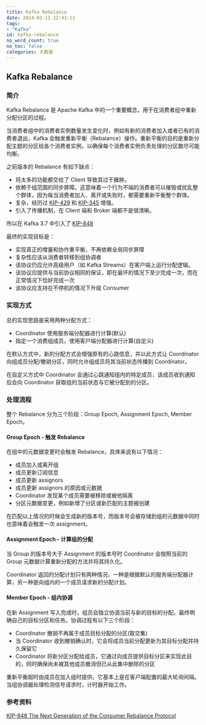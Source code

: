 ```yaml
---
title: Kafka Rebalance
date: 2024-03-11 22:43:13
tags:
- "Kafka"
id: kafka-rebalance
no_word_count: true
no_toc: false
categories: 大数据
---
```


## Kafka Rebalance

### 简介

Kafka Rebalance 是 Apache Kafka 中的一个重要概念，用于在消费者组中重新分配分区的过程。

当消费者组中的消费者实例数量发生变化时，例如有新的消费者加入或者已有的消费者退出，Kafka 会触发重新平衡（Rebalance）操作。重新平衡的目的是重新分配主题的分区给各个消费者实例，以确保每个消费者实例负责处理的分区数尽可能均衡。

之前版本的 Rebalance 有如下缺点：

- 将太多的功能都交给了 Client 导致其过于臃肿。
- 依赖于组范围的同步屏障。这意味着一个行为不端的消费者可以摧毁或扰乱整个群体，因为每当消费者加入、离开或失败时，都需要重新平衡整个群体。
- 复杂，经历过 [KIP-429](https://cwiki.apache.org/confluence/display/KAFKA/KIP-429%3A+Kafka+Consumer+Incremental+Rebalance+Protocol) 和 [KIP-345](https://cwiki.apache.org/confluence/display/KAFKA/KIP-345%3A+Introduce+static+membership+protocol+to+reduce+consumer+rebalances) 增强。
- 引入了传播机制，在 Client 端和 Broker 端都不是很清晰。 

所以在 Kafka 3.7 中引入了 [KIP-848](https://cwiki.apache.org/confluence/display/KAFKA/KIP-848%3A+The+Next+Generation+of+the+Consumer+Rebalance+Protocol)

最终的实现目标是：

- 实现真正的增量和协作重平衡，不再依赖全局同步屏障
- 复杂性应该从消费者转移到组协调者
- 该协议仍应允许高级用户（如 Kafka Streams）在客户端上运行分配逻辑。
- 该协议应提供与当前协议相同的保证，即在最坏的情况下至少完成一次，而在正常情况下恰好完成一次
- 该协议应支持在不停机的情况下升级 Consumer

### 实现方式

总的实现思路是采用两种分配方式：

- Coordinator 使用服务端分配器进行计算(默认)
- 指定一个消费组成员，使用客户端分配器进行计算(自定义)

在默认方式中，新的分配方式会增强原有的心跳信息，并以此方式让 Coordinator 向组成员分配/撤销分区，同时允许组成员将其当前状态传播到 Coordinator。

在自定义方式中 Coordinator 会通过心跳通知组内的特定成员，该成员收到通知后会向 Coordinator 获取组的当前状态与它被分配到的分区。

### 处理流程

整个 Rebalance 分为三个阶段：Group Epoch, Assignment Epoch, Member Epoch。

#### Group Epoch - 触发 Rebalance

在组中的元数据变更时会触发 Rebalance，具体来说有以下情况：

- 成员加入或离开组
- 成员更新订阅信息
- 成员更新 assignors
- 成员更新 assignors 的原因或元数据
- Coordinator 发现某个成员需要被移除或被他隔离
- 分区元数据变更，例如新增了分区或新匹配的主题被创建

在匹配以上情况的时候会生成新的版本号，而版本号会被存储到组的元数据中同时也意味着会触发一次 assignment。

#### Assignment Epoch - 计算组的分配

当 Group 的版本号大于 Assignment 的版本号时 Coordinator 会按照当前的 Group 元数据计算重新分配的方法并将其持久化。

Coordinator 返回的分配计划只有两种情况，一种是根据默认的服务端分配器计算，另一种是向组内的一个成员请求新的分配计划。

#### Member Epoch - 组内协调

在新 Assignment 写入完成时，组员会独立协调当前与新的目标的分配。最终明确自己的目标分区和任务。协调过程有以下三个阶段：

- Coordinator 撤销不再属于成员目标分配的分区(取交集)
- 当 Coordinator 收到撤销确认时，它会将成员当前分配更新为其目标分配并持久保留它
- Coordinator 将新分区分配给成员，它通过向成员提供目标分区来实现此目的，同时确保尚未被其他成员撤消但已从此集中删除的分区

重新平衡超时由成员在加入组时提供。它基本上是在客户端配置的最大轮询间隔。当组协调器处理检测信号请求时，计时器开始工作。

### 参考资料

[KIP-848 The Next Generation of the Consumer Rebalance Protocol](https://cwiki.apache.org/confluence/display/KAFKA/KIP-848%3A+The+Next+Generation+of+the+Consumer+Rebalance+Protocol)
